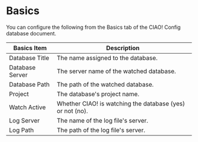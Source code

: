 # Basics

You can configure the following from the Basics tab of the CIAO! Config database document.

| Basics Item | Description |
| --- | --- |
| Database Title | The name assigned to the database. |
| Database Server | The server name of the watched database. |
| Database Path | The path of the watched database. |
| Project | The database's project name. |
| Watch Active | Whether CIAO! is watching the database (yes) or not (no). |
| Log Server | The name of the log file's server. |
| Log Path | The path of the log file's server. |
